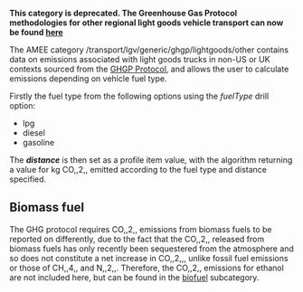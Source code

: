 **This category is deprecated. The Greenhouse Gas Protocol methodologies
for other regional light goods vehicle transport can now be found
[here](Other_regional_road_transport_by_Greenhouse_Gas_Protocol)**

The AMEE category /transport/lgv/generic/ghgp/lightgoods/other contains
data on emissions associated with light goods trucks in non-US or UK
contexts sourced from the [GHGP
Protocol](http://www.ghgprotocol.org/calculation-tools/all-tools), and
allows the user to calculate emissions depending on vehicle fuel type.

Firstly the fuel type from the following options using the *fuelType*
drill option:

  - lpg
  - diesel
  - gasoline

The ***distance*** is then set as a profile item value, with the
algorithm returning a value for kg CO,,2,, emitted according to the fuel
type and distance specified.

## Biomass fuel

The GHG protocol requires CO,,2,, emissions from biomass fuels to be
reported on differently, due to the fact that the CO,,2,, released from
biomass fuels has only recently been sequestered from the atmosphere and
so does not constitute a net increase in CO,,2,,, unlike fossil fuel
emissions or those of CH,,4,, and N,,2,,. Therefore, the CO,,2,,
emissions for ethanol are not included here, but can be found in the
[biofuel](Other_regional_light_goods_biofuel_truck) subcategory.
